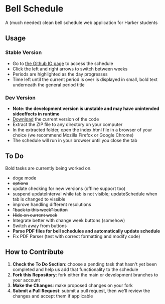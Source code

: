 # Bell Schedule

A (much needed) clean bell schedule web application for Harker students

## Usage
### Stable Version
* Go to [the Github IO page](http://harkerdev.github.io/bellschedule/) to access the schedule
* Click the left and right arrows to switch between weeks
* Periods are highlighted as the day progresses
* Time left until the current period is over is displayed in small, bold text underneath the general period title

### Dev Version
* **Note: the development version is unstable and may have unintended sideeffects in runtime**
* [Download](https://github.com/HarkerDev/bellschedule/archive/master.zip) the current version of the code
* Extract the ZIP file to any directory on your computer
* In the extracted folder, open the index.html file in a browser of your choice (we recommend Mozilla Firefox or Google Chrome)
* The schedule will run in your browser until you close the tab

## To Do
Bold tasks are currently being worked on.
* doge mode
* ~~options~~
 * update checking for new versions (offline support too)
 * suspend updateInterval while tab is not visible; updateSchedule when tab is changed to vissible
 * improve handling different resolutions
* ~~"back to this week" button~~
 * ~~Hide on current week~~
 * Integrate better with change week buttons (somehow)
 * Switch away from buttons
* **Parse PDF files for bell schedules and automatically update schedule**
 * Fix PDF Parser (test with correct formatting and modify code) 

## How to Contribute
1. **Check the To Do Section**: choose a pending task that hasn't yet been completed and help us add that functionality to the schedule
2. **Fork this Repository**: fork either the main or development branches to your account
3. **Make the Changes**: make proposed changes on your fork
4. **Submit a Pull Request**: submit a pull request, then we'll review the changes and accept them if applicable

